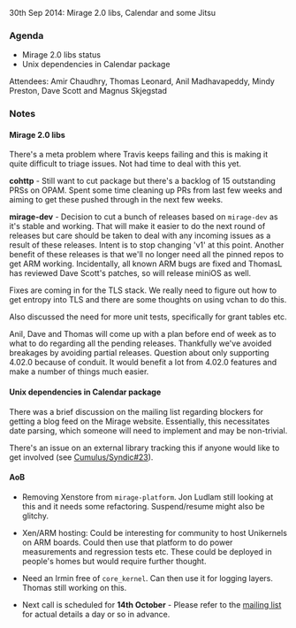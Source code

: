 30th Sep 2014: Mirage 2.0 libs, Calendar and some Jitsu

### Agenda ###

* Mirage 2.0 libs status
* Unix dependencies in Calendar package

Attendees: Amir Chaudhry, Thomas Leonard, Anil Madhavapeddy, Mindy Preston,
Dave Scott and Magnus Skjegstad

### Notes ###

#### Mirage 2.0 libs ####

There's a meta problem where Travis keeps failing and this is making it quite
difficult to triage issues. Not had time to deal with this yet.

**cohttp** - Still want to cut package but there's a backlog of 15 outstanding
PRSs on OPAM. Spent some time cleaning up PRs from last few weeks and aiming
to get these pushed through in the next few weeks.

**mirage-dev** - Decision to cut a bunch of releases based on `mirage-dev` as
it's stable and working. That will make it easier to do the next round of
releases but care should be taken to deal with any incoming issues as a result
of these releases.  Intent is to stop changing 'v1' at this point.  Another
benefit of these releases is that we'll no longer need all the pinned repos to
get ARM working. Incidentally, all known ARM bugs are fixed and ThomasL has
reviewed Dave Scott's patches, so will release miniOS as well. 

Fixes are coming in for the TLS stack. We really need to figure out how to get
entropy into TLS and there are some thoughts on using vchan to do this. 

Also discussed the need for more unit tests, specifically for grant tables etc.

Anil, Dave and Thomas will come up with a plan before end of week as to what
to do regarding all the pending releases.  Thankfully we've avoided breakages
by avoiding partial releases. Question about only supporting 4.02.0 because of
conduit.  It would benefit a lot from 4.02.0 features and make a number of
things much easier.


#### Unix dependencies in Calendar package ####

There was a brief discussion on the mailing list regarding blockers for
getting a blog feed on the Mirage website.  Essentially, this necessitates
date parsing, which someone will need to implement and may be non-trivial. 

There's an issue on an external library tracking this if anyone would like to
get involved (see [Cumulus/Syndic#23][#23]).

[#23]: https://github.com/Cumulus/Syndic/issues/23#issuecomment-56914187

<!-- 
http://lists.xenproject.org/archives/html/mirageos-devel/2014-09/msg00118.html
https://github.com/mirage/mirage-www/pull/208
-->

#### AoB ####

- Removing Xenstore from `mirage-platform`. Jon Ludlam still looking at this
and it needs some refactoring. Suspend/resume might also be glitchy.

- Xen/ARM hosting: Could be interesting for community to host Unikernels on
ARM boards. Could then use that platform to do power measurements and
regression tests etc. These could be deployed in people's homes but would
require further thought.

- Need an Irmin free of `core_kernel`. Can then use it for logging layers.
Thomas still working on this.

- Next call is scheduled for **14th October** - Please refer to the
[mailing list][mir-mail] for actual details a day or so in advance.

[mir-mail]: http://lists.xenproject.org/cgi-bin/mailman/listinfo/mirageos-devel
